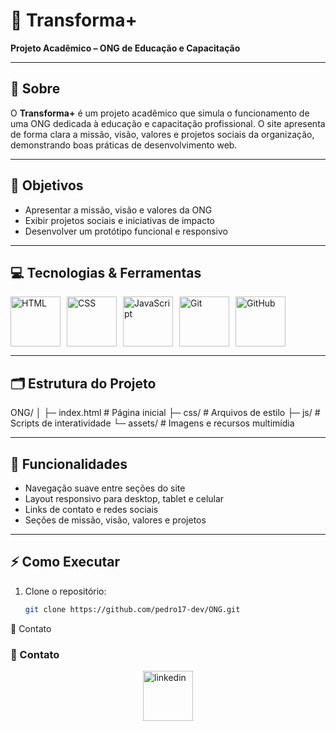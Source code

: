 # 🌱 Transforma+  

**Projeto Acadêmico – ONG de Educação e Capacitação**  

---

## 📖 Sobre  

O **Transforma+** é um projeto acadêmico que simula o funcionamento de uma ONG dedicada à educação e capacitação profissional. O site apresenta de forma clara a missão, visão, valores e projetos sociais da organização, demonstrando boas práticas de desenvolvimento web.

---

## 🎯 Objetivos  

- Apresentar a missão, visão e valores da ONG  
- Exibir projetos sociais e iniciativas de impacto  
- Desenvolver um protótipo funcional e responsivo  

---

## 💻 Tecnologias & Ferramentas  

<div style="display: flex; gap: 10px; flex-wrap: wrap; border-radius: 15px;">
<img src="https://skillicons.dev/icons?i=html" width="80" alt="HTML" />
   <img src="https://skillicons.dev/icons?i=css" width="80" alt="CSS" />
  <img src="https://skillicons.dev/icons?i=javascript" width="80" alt="JavaScript" />
   <img src="https://skillicons.dev/icons?i=git" width="80" alt="Git" />
    <img src="https://skillicons.dev/icons?i=github" width="80" alt="GitHub" />
</div>

---

## 🗂 Estrutura do Projeto  

ONG/
│
├─ index.html # Página inicial
├─ css/ # Arquivos de estilo
├─ js/ # Scripts de interatividade
└─ assets/ # Imagens e recursos multimídia


---

## 🚀 Funcionalidades  

- Navegação suave entre seções do site  
- Layout responsivo para desktop, tablet e celular  
- Links de contato e redes sociais  
- Seções de missão, visão, valores e projetos  

---

## ⚡ Como Executar  

1. Clone o repositório:  
   ```bash
   git clone https://github.com/pedro17-dev/ONG.git

🤝 Contato

### 💼 Contato
  <div style="display: flex; gap: 10px; flex-wrap: wrap; justify-content: center;">
  <!-- VS Code -->
  <a href="https://www.linkedin.com/in/pedro-henrique-rodrigues-de-souza-9362681a2/">
  <img src="https://skillicons.dev/icons?i=linkedin" width="80" alt="linkedin" />
</a>

